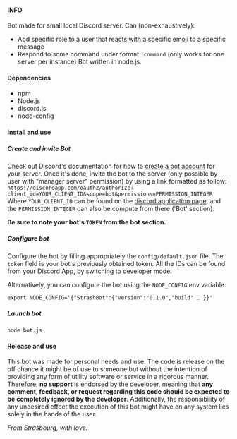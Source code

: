 #### INFO

Bot made for small local Discord server.
Can (non-exhaustively):
* Add specific role to a user that reacts with a specific emoji to a specific message
* Respond to some command under format `!command`
(only works for one server per instance)
Bot written in node.js.



#### Dependencies

* npm
* Node.js
* discord.js
* node-config



#### Install and use

##### Create and invite Bot

Check out Discord's documentation for how to [create a bot account](https://discordpy.readthedocs.io/en/rewrite/discord.html) for your server.
Once it's done, invite the bot to the server (only possible by user with "manager server" permission) by using a link formatted as follow:
`https://discordapp.com/oauth2/authorize?client_id=YOUR_CLIENT_ID&scope=bot&permissions=PERMISSION_INTEGER`
Where `YOUR_CLIENT_ID` can be found on the [discord application page](https://discordapp.com/developers/applications), and the `PERMISSION_INTEGER` can also be compute from there ('Bot' section).

**Be sure to note your bot's `TOKEN` from the bot section.**


##### Configure bot

Configure the bot by filling appropriately the `config/default.json` file.
The `token` field is your bot's previously obtained token.
All the IDs can be found from your Discord App, by switching to developer mode.

Alternatively, you can configure the bot using the `NODE_CONFIG` env variable:

`export NODE_CONFIG='{"StrashBot":{"version":"0.1.0","build" … }}'`


##### Launch bot

`node bot.js`



#### Release and use

This bot was made for personal needs and use. The code is release on the
off chance it might be of use to someone but without the intention of providing
any form of utility software or service in a rigorous manner.
Therefore, **no support** is endorsed by the developer, meaning that **any
comment, feedback, or request regarding this code should be expected to be completely
ignored by the developer**.
Additionally, the responsibility of any undesired effect the execution of this
bot might have on any system lies solely in the hands of the user.


*From Strasbourg,
with love.*

